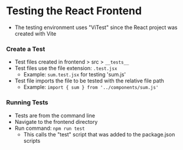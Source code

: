 # Testing the React Frontend

- The testing environment uses "ViTest" since the React project was created with Vite

### Create a Test

- Test files created in frontend > src > `__tests__`
- Test files use the file extension: `.test.jsx`
  - Example: `sum.test.jsx` for testing 'sum.js'
- Test file imports the file to be tested with the relative file path
  - Example: `import { sum } from '../components/sum.js'`

### Running Tests

- Tests are from the command line
- Navigate to the frontend directory
- Run command: `npm run test`
  - This calls the "test" script that was added to the package.json scripts